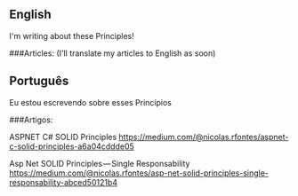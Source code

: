 ## English

I'm writing about these Principles! 

###Articles:
(I'll translate my articles to English as soon)

## Português
Eu estou escrevendo sobre esses Princípios

###Artigos:

ASPNET C# SOLID Principles
https://medium.com/@nicolas.rfontes/aspnet-c-solid-principles-a6a04cddde05

Asp Net SOLID Principles — Single Responsability
https://medium.com/@nicolas.rfontes/asp-net-solid-principles-single-responsability-abced50121b4
